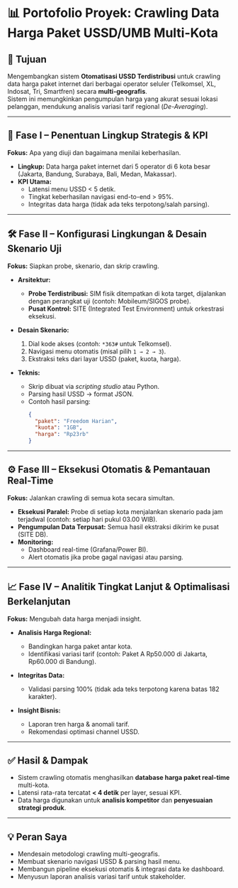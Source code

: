 # 📊 Portofolio Proyek: Crawling Data Harga Paket USSD/UMB Multi-Kota

## 🎯 Tujuan
Mengembangkan sistem **Otomatisasi USSD Terdistribusi** untuk crawling data harga paket internet dari berbagai operator seluler (Telkomsel, XL, Indosat, Tri, Smartfren) secara **multi-geografis**.  
Sistem ini memungkinkan pengumpulan harga yang akurat sesuai lokasi pelanggan, mendukung analisis variasi tarif regional (*De-Averaging*).

---

## 🧭 Fase I – Penentuan Lingkup Strategis & KPI
**Fokus:** Apa yang diuji dan bagaimana menilai keberhasilan.  

- **Lingkup:** Data harga paket internet dari 5 operator di 6 kota besar (Jakarta, Bandung, Surabaya, Bali, Medan, Makassar).  
- **KPI Utama:**
  - Latensi menu USSD < 5 detik.  
  - Tingkat keberhasilan navigasi end-to-end > 95%.  
  - Integritas data harga (tidak ada teks terpotong/salah parsing).  

---

## 🛠️ Fase II – Konfigurasi Lingkungan & Desain Skenario Uji
**Fokus:** Siapkan probe, skenario, dan skrip crawling.  

- **Arsitektur:**
  - **Probe Terdistribusi:** SIM fisik ditempatkan di kota target, dijalankan dengan perangkat uji (contoh: Mobileum/SIGOS probe).  
  - **Pusat Kontrol:** SITE (Integrated Test Environment) untuk orkestrasi eksekusi.  

- **Desain Skenario:**
  1. Dial kode akses (contoh: `*363#` untuk Telkomsel).  
  2. Navigasi menu otomatis (misal pilih `1 → 2 → 3`).  
  3. Ekstraksi teks dari layar USSD (paket, kuota, harga).  

- **Teknis:**
  - Skrip dibuat via *scripting studio* atau Python.  
  - Parsing hasil USSD → format JSON.  
  - Contoh hasil parsing:
    ```json
    {
      "paket": "Freedom Harian",
      "kuota": "1GB",
      "harga": "Rp23rb"
    }
    ```

---

## ⚙️ Fase III – Eksekusi Otomatis & Pemantauan Real-Time
**Fokus:** Jalankan crawling di semua kota secara simultan.  

- **Eksekusi Paralel:** Probe di setiap kota menjalankan skenario pada jam terjadwal (contoh: setiap hari pukul 03.00 WIB).  
- **Pengumpulan Data Terpusat:** Semua hasil ekstraksi dikirim ke pusat (SITE DB).  
- **Monitoring:**
  - Dashboard real-time (Grafana/Power BI).  
  - Alert otomatis jika probe gagal navigasi atau parsing.  

---

## 📈 Fase IV – Analitik Tingkat Lanjut & Optimalisasi Berkelanjutan
**Fokus:** Mengubah data harga menjadi insight.  

- **Analisis Harga Regional:**
  - Bandingkan harga paket antar kota.  
  - Identifikasi variasi tarif (contoh: Paket A Rp50.000 di Jakarta, Rp60.000 di Bandung).  

- **Integritas Data:**
  - Validasi parsing 100% (tidak ada teks terpotong karena batas 182 karakter).  

- **Insight Bisnis:**
  - Laporan tren harga & anomali tarif.  
  - Rekomendasi optimasi channel USSD.  

---

## ✅ Hasil & Dampak
- Sistem crawling otomatis menghasilkan **database harga paket real-time** multi-kota.  
- Latensi rata-rata tercatat **< 4 detik** per layer, sesuai KPI.  
- Data harga digunakan untuk **analisis kompetitor** dan **penyesuaian strategi produk**.  

---

## 💡 Peran Saya
- Mendesain metodologi crawling multi-geografis.  
- Membuat skenario navigasi USSD & parsing hasil menu.  
- Membangun pipeline eksekusi otomatis & integrasi data ke dashboard.  
- Menyusun laporan analisis variasi tarif untuk stakeholder.  
